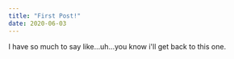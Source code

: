 ```yaml
---
title: "First Post!"
date: 2020-06-03
---
```


I have so much to say like...uh...you know i'll get back to this one.
